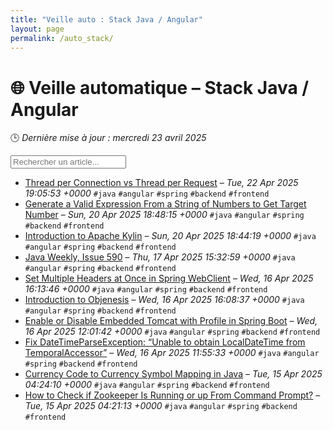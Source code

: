 ```yaml
---
title: "Veille auto : Stack Java / Angular"
layout: page
permalink: /auto_stack/
---
```


# 🌐 Veille automatique – Stack Java / Angular

🕒 *Dernière mise à jour : mercredi 23 avril 2025*

<div class="search-container">
  <input type="text" id="article-search" placeholder="Rechercher un article..." onkeyup="filterArticles()">
  <div class="tag-filters" id="tag-filters">
    <!-- Les filtres par tag seront générés dynamiquement -->
  </div>
</div>

- [Thread per Connection vs Thread per Request](https://feeds.feedblitz.com/~/917132147/0/baeldung~Thread-per-Connection-vs-Thread-per-Request) – *Tue, 22 Apr 2025 19:05:53 +0000* `#java` `#angular` `#spring` `#backend` `#frontend`
- [Generate a Valid Expression From a String of Numbers to Get Target Number](https://feeds.feedblitz.com/~/917020235/0/baeldung~Generate-a-Valid-Expression-From-a-String-of-Numbers-to-Get-Target-Number) – *Sun, 20 Apr 2025 18:48:15 +0000* `#java` `#angular` `#spring` `#backend` `#frontend`
- [Introduction to Apache Kylin](https://feeds.feedblitz.com/~/917019665/0/baeldung~Introduction-to-Apache-Kylin) – *Sun, 20 Apr 2025 18:44:19 +0000* `#java` `#angular` `#spring` `#backend` `#frontend`
- [Java Weekly, Issue 590](https://feeds.feedblitz.com/~/916847789/0/baeldung~Java-Weekly-Issue) – *Thu, 17 Apr 2025 15:32:59 +0000* `#java` `#angular` `#spring` `#backend` `#frontend`
- [Set Multiple Headers at Once in Spring WebClient](https://feeds.feedblitz.com/~/916791077/0/baeldung~Set-Multiple-Headers-at-Once-in-Spring-WebClient) – *Wed, 16 Apr 2025 16:13:46 +0000* `#java` `#angular` `#spring` `#backend` `#frontend`
- [Introduction to Objenesis](https://feeds.feedblitz.com/~/916790267/0/baeldung~Introduction-to-Objenesis) – *Wed, 16 Apr 2025 16:08:37 +0000* `#java` `#angular` `#spring` `#backend` `#frontend`
- [Enable or Disable Embedded Tomcat with Profile in Spring Boot](https://feeds.feedblitz.com/~/916777781/0/baeldung~Enable-or-Disable-Embedded-Tomcat-with-Profile-in-Spring-Boot) – *Wed, 16 Apr 2025 12:01:42 +0000* `#java` `#angular` `#spring` `#backend` `#frontend`
- [Fix DateTimeParseException: “Unable to obtain LocalDateTime from TemporalAccessor”](https://feeds.feedblitz.com/~/916776893/0/baeldung~Fix-DateTimeParseException-Unable-to-obtain-LocalDateTime-from-TemporalAccessor) – *Wed, 16 Apr 2025 11:55:33 +0000* `#java` `#angular` `#spring` `#backend` `#frontend`
- [Currency Code to Currency Symbol Mapping in Java](https://feeds.feedblitz.com/~/916703195/0/baeldung~Currency-Code-to-Currency-Symbol-Mapping-in-Java) – *Tue, 15 Apr 2025 04:24:10 +0000* `#java` `#angular` `#spring` `#backend` `#frontend`
- [How to Check if Zookeeper Is Running or up From Command Prompt?](https://feeds.feedblitz.com/~/916703198/0/baeldung~How-to-Check-if-Zookeeper-Is-Running-or-up-From-Command-Prompt) – *Tue, 15 Apr 2025 04:21:13 +0000* `#java` `#angular` `#spring` `#backend` `#frontend`

<script>
function filterArticles() {
  const input = document.getElementById('article-search');
  const filter = input.value.toLowerCase();
  const items = document.getElementsByTagName('li');
  
  for (let i = 0; i < items.length; i++) {
    const item = items[i];
    const text = item.textContent.toLowerCase();
    if (text.indexOf(filter) > -1) {
      item.style.display = "";
    } else {
      item.style.display = "none";
    }
  }
}

document.addEventListener('DOMContentLoaded', function() {
  // Extraction de tous les tags présents dans les articles
  const tagElements = document.querySelectorAll('code');
  const tags = new Set();
  
  tagElements.forEach(el => {
    if (el.textContent.startsWith('#')) {
      tags.add(el.textContent.substring(1));
    }
  });
  
  // Génération des filtres par tag
  const tagFiltersContainer = document.getElementById('tag-filters');
  tags.forEach(tag => {
    const tagBtn = document.createElement('button');
    tagBtn.className = 'tag-filter-btn';
    tagBtn.textContent = '#' + tag;
    tagBtn.onclick = function() {
      document.getElementById('article-search').value = tag;
      filterArticles();
    };
    tagFiltersContainer.appendChild(tagBtn);
  });
});
</script>